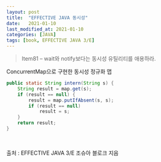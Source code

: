 ```yaml
---
layout: post
title:  "EFFECTIVE JAVA 동시성"
date:   2021-01-10
last_modified_at: 2021-01-10
categories: [JAVA]
tags: [book, EFFECTIVE JAVA 3/E]
---
```


>Item81 – wait와 notify보다는 동시성 유틸리티를 애용하라.

ConcurrentMap으로 구현한 동시성 정규화 맵

```java
public static String intern(String s) {
    String result = map.get(s);
    if (result == null) {
        result = map.putIfAbsent(s, s);
        if (result == null)
            result = s;
    }
    return result;
}
```
<br/>

출처 : EFFECTIVE JAVA 3/E 조슈아 블로크 지음

<br/>